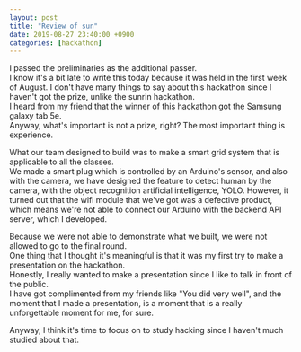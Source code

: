 ```yaml
---
layout: post
title: "Review of sun"
date: 2019-08-27 23:40:00 +0900
categories: [hackathon]
---
```


I passed the preliminaries as the additional passer.  
I know it's a bit late to write this today because it was held in the first week of August.
I don't have many things to say about this hackathon since I haven't got the prize, unlike the sunrin hackathon.  
I heard from my friend that the winner of this hackathon got the Samsung galaxy tab 5e.  
Anyway, what's important is not a prize, right? The most important thing is experience.

What our team designed to build was to make a smart grid system that is applicable to all the classes.  
We made a smart plug which is controlled by an Arduino's sensor, and also with the camera, we have designed the feature to detect human by the camera, with the object recognition artificial intelligence, YOLO.
However, it turned out that the wifi module that we've got was a defective product, which means we're not able to connect our Arduino with the backend API server, which I developed.

Because we were not able to demonstrate what we built, we were not allowed to go to the final round.  
One thing that I thought it's meaningful is that it was my first try to make a presentation on the hackathon.  
Honestly, I really wanted to make a presentation since I like to talk in front of the public.  
I have got complimented from my friends like "You did very well", and the moment that I made a presentation, is a moment that is a really unforgettable moment for me, for sure.

Anyway, I think it's time to focus on to study hacking since I haven't much studied about that.
